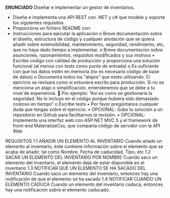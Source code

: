**ENUNCIADO**
Diseñar e implementar un gestor de inventarios.
-	Diseña e implementa una API REST con .NET y c# que modele y soporte los siguientes requisitos.
-	Proporciona un fichero README con:
  - Instrucciones para ejecutar la aplicación
o	Breve documentación sobre el diseño, estructura de código y cualquier anotación que se quiera añadir sobre extensibilidad, mantenimiento, seguridad, rendimiento, etc, que no haya dado tiempo a implementar.
o	Breve documentación sobre asunciones, razonamientos, requisitos modificados y sus motivos
•	Escribe código con calidad de producción y proporciona una solución funcional (al menos con tests como punto de entrada)
o	Es suficiente con que los datos estén en memoria (no es necesario código de base de datos)
o	Documenta todos los “atajos” que estés utilizando. El ejercicio se revisará como si estuviera escrito para producción. Si no se menciona un atajo o simplificación, entenderemos que se debe a tu nivel de experiencia.
	Por ejemplo: “Así es como se gestionaría la seguridad. No lo incluyo en el código porque hubiera sido demasiado costoso en tiempo”
o	Escribe tests
•	Por favor pregúntanos cualquier duda que tengas sobre el ejercicio.
•	OPCIONAL: Sube tu solución a un repositorio en Github para facilitarnos la revisión.
•	OPCIONAL: Implementa una interfaz web con ASP.NET MVC 5 y el framework de front-end MaterializeCss, que comparta código de servidor con la API Web

REQUISITOS
1.1	AÑADIR UN ELEMENTO AL INVENTARIO
Cuando añado un elemento al inventario, éste contiene información sobre el elemento que se acaba de añadir, tal como Nombre, Fecha de caducidad, Tipo, etc
1.2	SACAR UN ELEMENTO DEL INVENTARIO POR NOMBRE
Cuando saco un elemento del inventario, el elemento deja de estar disponible en el inventario
1.3	NOTIFICAR QUE UN ELEMENTO SE HA SACADO DEL INVENTARIO
Cuando saco un elemento del inventario, entonces hay una notificación de que el elemento se ha sacado
1.4	NOTIFICAR CUANDO UN ELEMENTO CADUCA
Cuando un elemento del inventario caduca, entonces hay una notificación sobre el elemento caducado.
